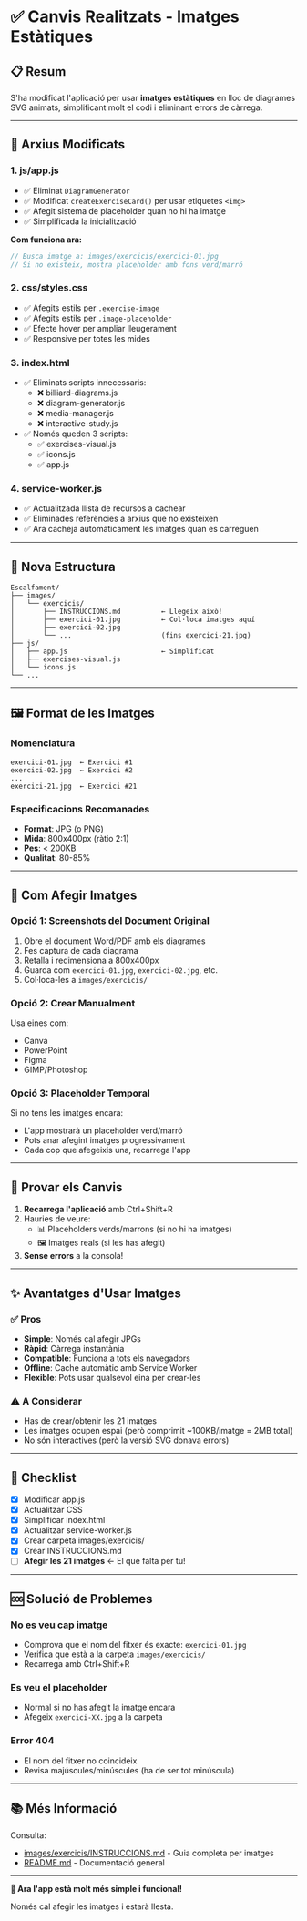 # ✅ Canvis Realitzats - Imatges Estàtiques

## 📋 Resum

S'ha modificat l'aplicació per usar **imatges estàtiques** en lloc de diagrames SVG animats, simplificant molt el codi i eliminant errors de càrrega.

---

## 🔄 Arxius Modificats

### 1. **js/app.js**
- ✅ Eliminat `DiagramGenerator`
- ✅ Modificat `createExerciseCard()` per usar etiquetes `<img>`
- ✅ Afegit sistema de placeholder quan no hi ha imatge
- ✅ Simplificada la inicialització

**Com funciona ara:**
```javascript
// Busca imatge a: images/exercicis/exercici-01.jpg
// Si no existeix, mostra placeholder amb fons verd/marró
```

### 2. **css/styles.css**
- ✅ Afegits estils per `.exercise-image`
- ✅ Afegits estils per `.image-placeholder`
- ✅ Efecte hover per ampliar lleugerament
- ✅ Responsive per totes les mides

### 3. **index.html**
- ✅ Eliminats scripts innecessaris:
  - ❌ billiard-diagrams.js
  - ❌ diagram-generator.js
  - ❌ media-manager.js
  - ❌ interactive-study.js
- ✅ Només queden 3 scripts:
  - ✅ exercises-visual.js
  - ✅ icons.js
  - ✅ app.js

### 4. **service-worker.js**
- ✅ Actualitzada llista de recursos a cachear
- ✅ Eliminades referències a arxius que no existeixen
- ✅ Ara cacheja automàticament les imatges quan es carreguen

---

## 📁 Nova Estructura

```
Escalfament/
├── images/
│   └── exercicis/
│       ├── INSTRUCCIONS.md          ← Llegeix això!
│       ├── exercici-01.jpg          ← Col·loca imatges aquí
│       ├── exercici-02.jpg
│       └── ...                      (fins exercici-21.jpg)
├── js/
│   ├── app.js                       ← Simplificat
│   ├── exercises-visual.js
│   └── icons.js
└── ...
```

---

## 🖼️ Format de les Imatges

### Nomenclatura
```
exercici-01.jpg  ← Exercici #1
exercici-02.jpg  ← Exercici #2
...
exercici-21.jpg  ← Exercici #21
```

### Especificacions Recomanades
- **Format**: JPG (o PNG)
- **Mida**: 800x400px (ràtio 2:1)
- **Pes**: < 200KB
- **Qualitat**: 80-85%

---

## 🎯 Com Afegir Imatges

### Opció 1: Screenshots del Document Original
1. Obre el document Word/PDF amb els diagrames
2. Fes captura de cada diagrama
3. Retalla i redimensiona a 800x400px
4. Guarda com `exercici-01.jpg`, `exercici-02.jpg`, etc.
5. Col·loca-les a `images/exercicis/`

### Opció 2: Crear Manualment
Usa eines com:
- Canva
- PowerPoint
- Figma
- GIMP/Photoshop

### Opció 3: Placeholder Temporal
Si no tens les imatges encara:
- L'app mostrarà un placeholder verd/marró
- Pots anar afegint imatges progressivament
- Cada cop que afegeixis una, recarrega l'app

---

## 🚀 Provar els Canvis

1. **Recarrega l'aplicació** amb Ctrl+Shift+R
2. Hauries de veure:
   - 📊 Placeholders verds/marrons (si no hi ha imatges)
   - 🖼️ Imatges reals (si les has afegit)
3. **Sense errors** a la consola!

---

## ✨ Avantatges d'Usar Imatges

### ✅ Pros
- **Simple**: Només cal afegir JPGs
- **Ràpid**: Càrrega instantània
- **Compatible**: Funciona a tots els navegadors
- **Offline**: Cache automàtic amb Service Worker
- **Flexible**: Pots usar qualsevol eina per crear-les

### ⚠️ A Considerar
- Has de crear/obtenir les 21 imatges
- Les imatges ocupen espai (però comprimit ~100KB/imatge = 2MB total)
- No són interactives (però la versió SVG donava errors)

---

## 📝 Checklist

- [x] Modificar app.js
- [x] Actualitzar CSS
- [x] Simplificar index.html
- [x] Actualitzar service-worker.js
- [x] Crear carpeta images/exercicis/
- [x] Crear INSTRUCCIONS.md
- [ ] **Afegir les 21 imatges** ← El que falta per tu!

---

## 🆘 Solució de Problemes

### No es veu cap imatge
- Comprova que el nom del fitxer és exacte: `exercici-01.jpg`
- Verifica que està a la carpeta `images/exercicis/`
- Recarrega amb Ctrl+Shift+R

### Es veu el placeholder
- Normal si no has afegit la imatge encara
- Afegeix `exercici-XX.jpg` a la carpeta

### Error 404
- El nom del fitxer no coincideix
- Revisa majúscules/minúscules (ha de ser tot minúscula)

---

## 📚 Més Informació

Consulta:
- [images/exercicis/INSTRUCCIONS.md](images/exercicis/INSTRUCCIONS.md) - Guia completa per imatges
- [README.md](README.md) - Documentació general

---

**🎱 Ara l'app està molt més simple i funcional!**

Només cal afegir les imatges i estarà llesta.
